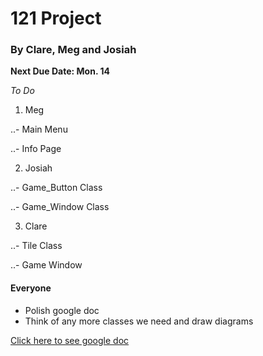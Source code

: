 121 Project
===========
### By Clare, Meg and Josiah


**Next Due Date: Mon. 14** 

*To Do*

1. Meg

..- Main Menu

..- Info Page

2. Josiah

..- Game_Button Class

..- Game_Window Class

3. Clare

..- Tile Class

..- Game Window

#### Everyone
- Polish google doc
- Think of any more classes we need and draw diagrams

[Click here to see google doc](https://docs.google.com/document/d/1s6zrg83qeJcx_xlaaqtAGxf_eCGjr9eIT5DZcU4lYeE/edit?usp=sharing)